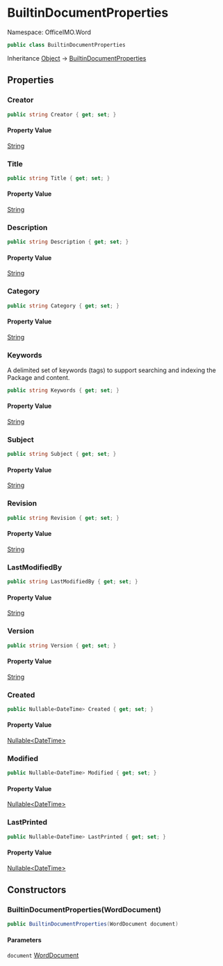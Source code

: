 # BuiltinDocumentProperties

Namespace: OfficeIMO.Word



```csharp
public class BuiltinDocumentProperties
```

Inheritance [Object](https://docs.microsoft.com/en-us/dotnet/api/system.object) → [BuiltinDocumentProperties](./officeimo.word.builtindocumentproperties.md)

## Properties

### **Creator**



```csharp
public string Creator { get; set; }
```

#### Property Value

[String](https://docs.microsoft.com/en-us/dotnet/api/system.string)<br>

### **Title**



```csharp
public string Title { get; set; }
```

#### Property Value

[String](https://docs.microsoft.com/en-us/dotnet/api/system.string)<br>

### **Description**



```csharp
public string Description { get; set; }
```

#### Property Value

[String](https://docs.microsoft.com/en-us/dotnet/api/system.string)<br>

### **Category**



```csharp
public string Category { get; set; }
```

#### Property Value

[String](https://docs.microsoft.com/en-us/dotnet/api/system.string)<br>

### **Keywords**

A delimited set of keywords (tags) to support searching and indexing the Package and content.

```csharp
public string Keywords { get; set; }
```

#### Property Value

[String](https://docs.microsoft.com/en-us/dotnet/api/system.string)<br>

### **Subject**



```csharp
public string Subject { get; set; }
```

#### Property Value

[String](https://docs.microsoft.com/en-us/dotnet/api/system.string)<br>

### **Revision**



```csharp
public string Revision { get; set; }
```

#### Property Value

[String](https://docs.microsoft.com/en-us/dotnet/api/system.string)<br>

### **LastModifiedBy**



```csharp
public string LastModifiedBy { get; set; }
```

#### Property Value

[String](https://docs.microsoft.com/en-us/dotnet/api/system.string)<br>

### **Version**



```csharp
public string Version { get; set; }
```

#### Property Value

[String](https://docs.microsoft.com/en-us/dotnet/api/system.string)<br>

### **Created**



```csharp
public Nullable<DateTime> Created { get; set; }
```

#### Property Value

[Nullable&lt;DateTime&gt;](https://docs.microsoft.com/en-us/dotnet/api/system.nullable-1)<br>

### **Modified**



```csharp
public Nullable<DateTime> Modified { get; set; }
```

#### Property Value

[Nullable&lt;DateTime&gt;](https://docs.microsoft.com/en-us/dotnet/api/system.nullable-1)<br>

### **LastPrinted**



```csharp
public Nullable<DateTime> LastPrinted { get; set; }
```

#### Property Value

[Nullable&lt;DateTime&gt;](https://docs.microsoft.com/en-us/dotnet/api/system.nullable-1)<br>

## Constructors

### **BuiltinDocumentProperties(WordDocument)**



```csharp
public BuiltinDocumentProperties(WordDocument document)
```

#### Parameters

`document` [WordDocument](./officeimo.word.worddocument.md)<br>
